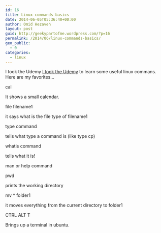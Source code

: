 ```yaml
---
id: 16
title: Linux commands basics
date: 2014-06-05T05:36:40+00:00
author: Omid Hezaveh
layout: post
guid: http://geekypartofme.wordpress.com/?p=16
permalink: /2014/06/linux-commands-basics/
geo_public:
  - 0
categories:
  - linux
---
```

I took the Udemy [I took the Udemy](http://https://www.udemy.com/linux-command-line-volume1/) to learn some useful linux commans. Here are my favorites&#8230;

<!--more-->

cal

It shows a small calendar.

file filename1

it says what is the file type of filename1

type command

tells what type a command is (like type cp)

whatis command

tells what it is!

man or help command

pwd

prints the working directory

mv * folder1

it moves everything from the current directory to folder1

CTRL ALT T

Brings up a terminal in ubuntu.